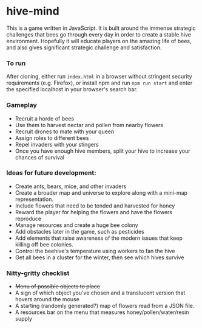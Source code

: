 # hive-mind
This is a game written in JavaScript. It is built around the
immense strategic challenges that bees go through every day in order to
create a stable hive environment. Hopefully it will educate players on the
amazing life of bees, and also gives significant strategic challenge and
satisfaction.

### To run
After cloning, either run `index.html` in a browser without stringent
security requirements (e.g. Firefox), or install npm and run
`npm run start` and enter the specified localhost in your browser's search
bar.

### Gameplay
* Recruit a horde of bees
* Use them to harvest nectar and pollen from nearby flowers
* Recruit drones to mate with your queen
* Assign roles to different bees
* Repel invaders with your stingers
* Once you have enough hive members, split your hive to increase your chances
of survival


### Ideas for future development:
* Create ants, bears, mice, and other invaders
* Create a broader map and universe to explore along with a
mini-map representation.
* Include flowers that need to be tended and harvested for honey
* Reward the player for helping the flowers and have the flowers reproduce
* Manage resources and create a huge bee colony
* Add obstacles later in the game, such as pesticides
* Add elements that raise awareness of the modern issues that keep killing off
bee colonies.
* Control the beehive's temperature using workers to fan the hive
* Get all bees in a cluster for the winter, then see which hives survive

### Nitty-gritty checklist
* ~~Menu of possible objects to place~~
* A sign of which object you've chosen and a translucent version that hovers
around the mouse
* A starting (randomly generated?) map of flowers read from a
JSON file.
* A resources bar on the menu that measures honey/pollen/water/resin supply
